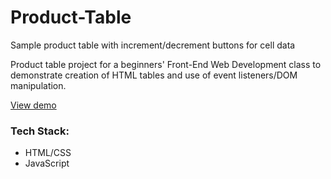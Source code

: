 # Product-Table
Sample product table with increment/decrement buttons for cell data

Product table project for a beginners' Front-End Web Development class to demonstrate creation of HTML tables and use of event listeners/DOM manipulation.

[View demo](https://wryhder.github.io/Product-Table/)

### Tech Stack:
- HTML/CSS
- JavaScript
